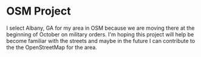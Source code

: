 # OSM Project

I select Albany, GA for my area in OSM because we are moving there at the beginning of October on military orders. I'm hoping this project will help be become familiar with the streets and maybe in the future I can contribute to the the OpenStreetMap for the area. 
